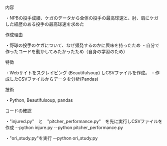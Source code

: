 内容

  ・NPBの投手成績、ケガのデータから全体の投手の最高球速と、肘、肩にケガした経歴のある投手の最高球速を求めた

作成理由

  ・野球の投手のケガについて、なぜ頻発するのかに興味を持ったため
  ・自分で作ったコードを動かしてみたかったため（自身の学習のため）

特徴

  ・Webサイトをスクレイピング (Beautifulsoup) しCSVファイルを作成。
  ・作成したCSVファイルからデータを分析(Pandas)

技術

  ・Python, Beautifulsoup, pandas

コードの確認

  ・"injured.py"　と　"pitcher_performance.py"　を先に実行しCSVファイルを作成
      --python injure.py
      --python pitcher_performance.py
      
  ・"ori_study.py"を実行
      --python ori_study.py
  
